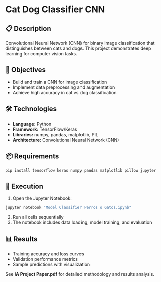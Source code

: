 # Cat Dog Classifier CNN

## 📋 Description
Convolutional Neural Network (CNN) for binary image classification that distinguishes between cats and dogs. This project demonstrates deep learning for computer vision tasks.

## 🎯 Objectives
- Build and train a CNN for image classification
- Implement data preprocessing and augmentation
- Achieve high accuracy in cat vs dog classification

## 🛠️ Technologies
- **Language:** Python
- **Framework:** TensorFlow/Keras
- **Libraries:** numpy, pandas, matplotlib, PIL
- **Architecture:** Convolutional Neural Network (CNN)

## 📦 Requirements
```bash
pip install tensorflow keras numpy pandas matplotlib pillow jupyter
```

## 🚀 Execution
1. Open the Jupyter Notebook:
```bash
jupyter notebook "Model Classifier Perros o Gatos.ipynb"
```
2. Run all cells sequentially
3. The notebook includes data loading, model training, and evaluation

## 📊 Results
- Training accuracy and loss curves
- Validation performance metrics
- Sample predictions with visualization

See **IA Project Paper.pdf** for detailed methodology and results analysis.
